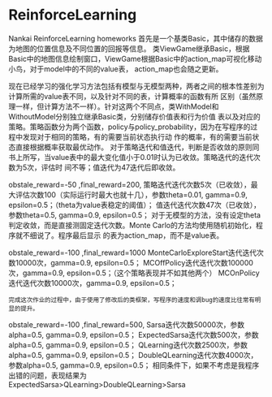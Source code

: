 # ReinforceLearning
Nankai ReinforceLearning homeworks
首先是一个基类Basic，其中储存的数据为地图的位置信息及不同位置的回报等信息。
类ViewGame继承Basic，根据Basic中的地图信息绘制窗口，ViewGame根据Basic中的action_map可视化移动小鸟，对于model中的不同的value表，
action_map也会随之更新。

 
现在已经学习的强化学习方法包括有模型与无模型两种，两者之间的根本性差别为计算所需的value表不同，以及针对不同的表，计算概率的函数有所
区别（虽然原理一样，但计算方法不一样）。针对这两个不同点，类WithModel和WithoutModel分别独立继承Basic类，分别储存价值表和行为价值
表以及对应的策略。策略函数分为两个函数，policy与policy_probability，因为在写程序的过程中发现对于相同的策略，有的需要当前状态执行动
作的概率，有的需要当前状态直接根据概率获取最优动作。
	对于策略迭代和值迭代，判断是否收敛的原则同书上所写，当value表中的最大变化值小于0.01时认为已收敛。策略迭代的迭代次数为5次，评估时
间不等；值迭代为47迭代后即收敛。

obstale_reward=-50 ,final_reward=200,
  策略迭代迭代次数5次（已收敛），最大评估次数100（实际运行时最大也就十几），参数theta=0.01, gamma=0.9, epsilon=0.5；（theta为value表稳定的阈值）；
	值迭代迭代次数47次（已收敛），参数theta=0.5, gamma=0.9, epsilon=0.5；
	对于无模型的方法，没有设定theta判定收敛，而是直接测固定迭代次数。Monte Carlo的方法均使用随机初始化，程序就不细说了。程序最后显示
的表为action_map，而不是value表。
	
obstale_reward=-100 ,final_reward=1000
	MonteCarloExploreStart迭代迭代次数10000次，gamma=0.9, epsilon=0.5；
	MCOffPolicy迭代迭代次数100000次，gamma=0.9, epsilon=0.5；（这个策略表现并不如其他两个）
	MCOnPolicy迭代迭代次数10000次，gamma=0.9, epsilon=0.5；

	完成这次作业的过程中，由于使用了修改后的类框架，写程序的速度和调bug的速度比往常有明显的提升。
obstale_reward=-100 ,final_reward=500,
	Sarsa迭代次数50000次，参数alpha=0.5, gamma=0.9, epsilon=0.5；
	ExpectedSarsa迭代次数500次，参数alpha=0.5, gamma=0.9, epsilon=0.5；
	QLearning迭代次数2500次，参数alpha=0.5, gamma=0.9, epsilon=0.5；
	DoubleQLearning迭代次数4000次，参数alpha=0.5, gamma=0.9, epsilon=0.5；
	相同条件下，如果不考虑是我程序出错的问题，表现结果为
   ExpectedSarsa>QLearning>DoubleQLearning>Sarsa
